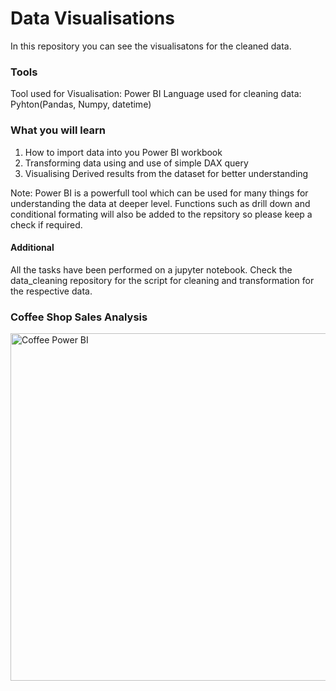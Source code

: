 # Data Visualisations

In this repository you can see the visualisatons for the cleaned data.

### Tools
Tool used for Visualisation: Power BI
Language used for cleaning data: Pyhton(Pandas, Numpy, datetime)

### What you will learn

1. How to import data into you Power BI workbook
2. Transforming data using and use of simple DAX query
3. Visualising Derived results from the dataset for better understanding

Note: Power BI is a powerfull tool which can be used for many things for understanding the data at deeper level. Functions such as drill down and conditional formating will also be added to the repsitory so please keep a check if required.

#### Additional

All the tasks have been performed on a jupyter notebook.
Check the data_cleaning repository for the script for cleaning and transformation for the respective data.

### Coffee Shop Sales Analysis

<img width="556" alt="Coffee Power BI" src="https://github.com/user-attachments/assets/9766d6d3-16bb-4b5b-ac03-52a8359f3702">

